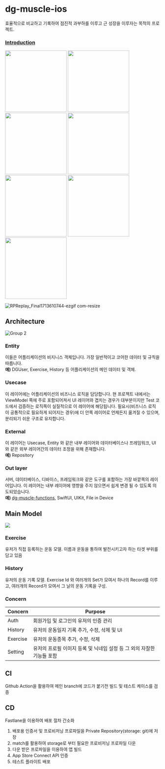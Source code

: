 # dg-muscle-ios

효율적으로 비교하고 기록하여 점진적 과부하를 이루고 근 성장을 이루자는 목적의 프로젝트.

### [Introduction](https://judicious-hoof-33e.notion.site/dgmuscle-ios-a7162152c1594a09902d7d6c07da8bdd?pvs=74)

<div>
  <img src="https://github.com/donggyushin/dg-muscle-ios/assets/34573243/336a9f76-1897-4ff9-9955-a9b287f5577f" width=200 />
  <img src="https://github.com/donggyushin/dg-muscle-ios/assets/34573243/f38bd62b-52ad-442d-ada8-050c198996a4" width=200 />
  <img src="https://github.com/donggyushin/dg-muscle-ios/assets/34573243/c1e9dee3-7fdc-4b2f-9c59-cdc7b7488584" width=200 />
  <img src="https://github.com/donggyushin/dg-muscle-ios/assets/34573243/a0d03403-ffdf-4039-9d1e-c4a739263223" width=200 />
  <img src="https://github.com/donggyushin/dg-muscle-ios/assets/34573243/1c1838e7-8050-41c3-8f6c-4e93e17f6c76" width=200 />
  <img src="https://github.com/donggyushin/dg-muscle-ios/assets/34573243/b253ca7f-85b1-4fd1-a2c7-efb024fb15a4" width=200 />
  <img src="https://github.com/donggyushin/dg-muscle-ios/assets/34573243/d0386438-5300-4511-98df-41dbb86390af" width=200 />
</div>

![RPReplay_Final1713610744-ezgif com-resize](https://github.com/donggyushin/dg-muscle-ios/assets/34573243/5067705b-f234-47f5-8ca8-df15cbf625ca)

## Architecture
![Group 2](https://github.com/donggyushin/dg-muscle-ios/assets/34573243/f5cdd8aa-7555-45c7-ad4f-ba22f6aa2945)

### Entity
이들은 어플리케이션의 비지니스 객체입니다. 가장 일반적이고 코어한 데이터 및 규칙을 따릅니다. <br />
__예)__ DGUser, Exercise, History 등 어플리케이션의 메인 데이터 및 객체.

### Usecase
이 레이어에는 어플리케이션의 비즈니스 로직을 담당합니다. 현 프로젝트 내에서는 ViewModel 쪽에 주로 포함되어져서 UI 레이어와 겹치는 경우가 대부분이지만 Test 코드에서 검증하는 로직쪽이 실질적으로 이 레이어에 해당됩니다. 
필요시(비즈니스 로직이 공통적으로 필요하게 되어지는 경우)에 더 안쪽 레이어로 언제든지 옮겨질 수 있으며, 분리되기 쉬운 구조로 유지합니다.


### External
이 레이어는 Usecase, Entity 와 같은 내부 레이어와 데이터베이스나 프레임워크, UI와 같은 외부 레이어간의 데이터 조정을 위해 존재합니다. <br />
__예)__ Repository

### Out layer
서버, 데이터베이스, 디바이스, 프레임워크와 같은 도구를 포함하는 가장 바깥쪽의 레이어입니다. 이 레이어는 내부 레이어에 영향을 주지 않으면서 쉽게 변경 될 수 있도록 의도되었습니다. <br />
__예)__ [dg-muscle-functions](https://github.com/donggyushin/dg-muscle-funcstions), SwiftUI, UIKit, File in Device

## Main Model

<img src="https://github.com/donggyushin/dg-muscle-ios/assets/34573243/4bd3b634-8100-4719-8ae7-e1c32389dc38" />

### Exercise

유저가 직접 등록하는 운동 모델. 이름과 운동을 통하여 발전시키고자 하는 타겟 부위를 담고 있음

### History

유저의 운동 기록 모델. Exercise Id 와 여러개의 Set가 모여서 하나의 Record를 이루고, 여러개의 Record가 모여서 그 날의 운동 기록을 구성.

### Concern

| Concern  | Purpose                                                                |
| -------- | ---------------------------------------------------------------------- |
| Auth     | 회원가입 및 로그인의 유저의 인증 관리                                  |
| History  | 유저의 운동일지 기록 추가, 수정, 삭제 및 UI                            |
| Exercise | 유저의 운동종목 추가, 수정, 삭제                                       |
| Setting  | 유저의 프로필 이미지 등록 및 닉네임 설정 등 그 외의 자잘한 기능들 포함 |

## CI

Github Action을 활용하여 메인 branch에 코드가 붙기전 빌드 및 테스트 케이스를 검증

## CD

Fastlane을 이용하여 배포 절차 간소화

1. 배포용 인증서 및 프로비저닝 프로파일을 Private Repository(storage: git)에 저장
2. match를 활용하여 storage로 부터 필요한 프로비저닝 프로파일 다운
3. 다운 받은 프로파일을 이용하여 앱 빌드
4. App Store Connect API 인증
5. 테스트 플라이트 배포
